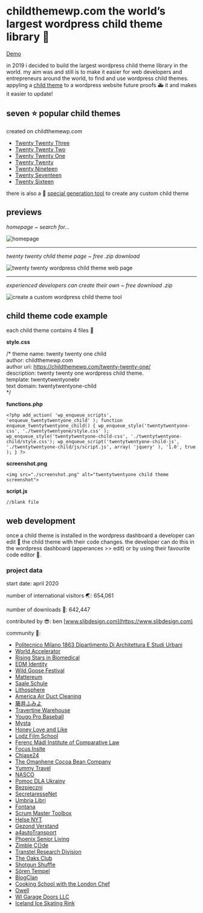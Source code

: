 # childthemewp.com the world’s largest wordpress child theme library 🧸

[Demo](https://childthemewp.com/)

in 2019 i decided to build the largest wordpress child theme library in the world. my aim was and still is to make it easier for web developers and entrepreneurs around the world, to find and use wordpress child themes. appyling a [child theme](https://developer.wordpress.org/themes/advanced-topics/child-themes/) to a wordpress website future proofs 🚑 it and makes it easier to update!

## seven ⭐ popular child themes

created on childthemewp.com

* [Twenty Twenty Three](https://github.com/slibdesign/ChildThemeWP/tree/main/twentytwentythree-child)
* [Twenty Twenty Two](https://github.com/slibdesign/ChildThemeWP/tree/main/twentytwentytwo-child)
* [Twenty Twenty One](https://github.com/slibdesign/ChildThemeWP/tree/main/twentytwentyone-child)
* [Twenty Twenty](https://github.com/slibdesign/ChildThemeWP/tree/main/twentytwenty-child)
* [Twenty Nineteen](https://github.com/slibdesign/ChildThemeWP/tree/main/twentynineteen-child)
* [Twenty Seventeen](https://github.com/slibdesign/ChildThemeWP/tree/main/twentyseventeen-child)
* [Twenty Sixteen](https://github.com/slibdesign/ChildThemeWP/tree/main/twentysixteen-child)

there is also a 💎 [special generation tool](https://childthemewp.com/create-custom-child-theme/) to create any custom child theme

## previews

*homepage ~ search for...*

![homepage](https://childthemewp.com/wp-content/uploads/homepage.png "homepage")

---
*twenty twenty child theme page ~ free .zip download*

![twenty twenty wordpress child theme web page](https://childthemewp.com/wp-content/uploads/twentytwenty-child.png "twenty twenty child theme")

---
*experienced developers can create their own ~ free download .zip*

![create a custom wordpress child theme tool](https://childthemewp.com/wp-content/uploads/custom-tool.png "custom tool")

## child theme code example

each child theme contains 4 files 📁

**style.css**

/*
theme name: twenty twenty one child<br />
author: childthemewp.com<br />
author uri: https://childthemewp.com/twenty-twenty-one/<br />
description: twenty twenty one wordpress child theme.<br />
template: twentytwentyonebr<br/>
text domain: twentytwentyone-child<br />
*/

**functions.php**

`<?php
add_action( 'wp_enqueue_scripts', 'enqueue_twentytwentyone_child' );
function enqueue_twentytwentyone_child()
{
      wp_enqueue_style('twentytwentyone-css', './twentytwentyone/style.css' );
      wp_enqueue_style('twentytwentyone-child-css', './twentytwentyone-child/style.css');
      wp_enqueue_script('twentytwentyone-child-js', './twentytwentyone-child/js/script.js', array( 'jquery' ), '1.0', true );
}
?>`

**screenshot.png**

`<img src="./screenshot.png" alt="twentytwentyone child theme screenshot">`

**script.js**

`//blank file`

## web development

once a child theme is installed in the wordpress dashboard a developer can edit 🏀 the child theme with their code changes. the developer can do this in the wordpress dashboard (apperances >> edit) or by using their favourite code editor 🍿.

### project data

start date: april 2020

number of international visitors 🌏: 654,061

number of downloads 🚀: 642,447

contributed by 😎: ben [www.slibdesign.com](https://www.slibdesign.com)

community 💛: 

* [Politecnico Milano 1863 Dipartimento Di Architettura E Studi Urbani](https://www.dastu.polimi.it/)
* [World Accelerator](https://www.world.com/)
* [Rising Stars in Biomedical](https://risingstarsbiomed.mit.edu/)
* [EDM Identity](https://edmidentity.com/)
* [Wild Goose Festival](https://wildgoosefestival.org/)
* [Mattereum](https://mattereum.com/)
* [Saale Schule](https://www.saaleschule.de/)
* [Lithosphere](https://lithosphere.network/)
* [America Air Duct Cleaning](https://airductcleaningsa.com/)
* [藤井ふみよ](https://kingkongkang.xsrv.jp/fumiyo-hanaenikki/)
* [Travertine Warehouse](https://travertine-tiles-pavers.com.au/)
* [Yougo Pro Baseball](https://yougoprobaseball.com/)
* [Mysta](https://www.mysta.tv/)
* [Honey Love and Like](https://honey-loveandlike.de/)
* [Lodz Film School](https://bezpieczni.filmschool.lodz.pl/)
* [Ferenc Mádl Institute of Comparative Law](https://mfi.gov.hu/en/)
* [Focus Insite](https://focusinsite.com/)
* [Chiase24](https://chiase24.com/)
* [The Omanhene Cocoa Bean Company](https://www.omanhene.com/)
* [Yummy Travel](https://yummytravel.de/)
* [NASCO](https://nasco.com/)
* [Pomoc DLA Ukrainy](https://ukraina.filmschool.lodz.pl/index.php/aktualnosci/)
* [Bezpieczni](https://bezpieczni.filmschool.lodz.pl/aktualnosci/)
* [SecretaresseNet](https://www.secretaressenet.nl/)
* [Umbria Libri](http://www.umbrialibri.com/)
* [Fontana](https://www.fontana.se/)
* [Scrum Master Toolbox](https://scrum-master-toolbox.org/)
* [Helse NYT](https://helsenyt.com/)
* [Gezond Verstand](https://gezondverstand.eu/)
* [a4autoTransport](https://a4autotransport.com/)
* [Phoenix Senior Living](https://www.phoenixsrliving.com/)
* [Zimble C{}de](https://zimblecode.com/)
* [Transtel Research Division](https://transtel.rg.telkomuniversity.ac.id/)
* [The Oaks Club](https://theoaksclub.com/)
* [Shotgun Shuffle](http://shotgunshuffle.com/)
* [Sören Tempel](https://soerentempel.de/)
* [BlogClan](https://blogclan.katecary.co.uk/)
* [Cooking School with the London Chef](https://thelondonchef.com/)
* [Owell](https://www.owell.co.jp/)
* [WI Garage Doors LLC](https://wigaragedoorsrepair.com/)
* [Iceland Ice Skating Rink](https://valleyskating.com/)











